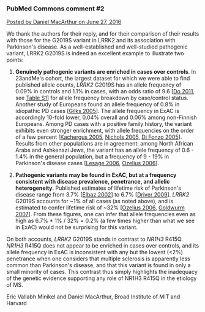 ### PubMed Commons comment #2

[Posted by Daniel MacArthur on June 27, 2016](http://www.ncbi.nlm.nih.gov/pubmed/27253448#cm27253448_16381)

We thank the authors for their reply, and for their comparison of their results with those for the G2019S variant in LRRK2 and its association with Parkinson's disease. As a well-established and well-studied pathogenic variant, LRRK2 G2019S is indeed an excellent example to illustrate two points:

1. **Genuinely pathogenic variants are enriched in cases over controls**. In 23andMe's cohort, the largest dataset for which we were able to find published allele counts, *LRRK2* G2019S has an allele frequency of 0.09% in controls and 1.1% in cases, with an odds ratio of 9.6 [[Do 2011], see [Table S1](http://www.ncbi.nlm.nih.gov/pmc/articles/PMC3121750/bin/pgen.1002141.s005.pdf)] for allele frequency breakdown by case/control status. Another study of Europeans found an allele frequency of 0.8% in idiopathic PD cases [[Gilks 2005]]. The allele frequency in ExAC is accordingly 10-fold lower, 0.04% overall and 0.06% among non-Finnish Europeans. Among PD cases with a positive family history, the variant exhibits even stronger enrichment, with allele frequencies on the order of a few percent [[Kachergus 2005], [Nichols 2005], [Di Fonzo 2005]]. Results from other populations are in agreement: among North African Arabs and Ashkenazi Jews, the variant has an allele frequency of 0.6 - 1.4% in the general population, but a frequency of 9 - 19% in Parkinson's disease cases [[Lesage 2006], [Ozelius 2006]]. 

2. **Pathogenic variants may be found in ExAC, but at a frequency consistent with disease prevalence, penetrance, and allelic heterogeneity**. Published estimates of lifetime risk of Parkinson's disease range from 3.7% [[Elbaz 2002]] to 6.7% [[Driver 2009]]. *LRRK2* G2019S accounts for ~1% of all cases (as noted above), and is estimated to confer lifetime risk of ~32% [[Ozelius 2006], [Goldwurm 2007]]. From these figures, one can infer that allele frequencies even as high as 6.7% * 1% / 32% = 0.2% (a few times higher than what we see in ExAC) would not be surprising for this variant.

On both accounts, *LRRK2* G2019S stands in contrast to *NR1H3* R415Q. *NR1H3* R415Q does not appear to be enriched in cases over controls, and its allele frequency in ExAC is inconsistent with any but the lowest (<2%) penetrance when one considers that multiple sclerosis is apparently less common than Parkinson's disease, and that this variant is found in only a small minority of cases. This contrast thus simply highlights the inadequacy of the genetic evidence supporting any role of NR1H3 R415Q in the etiology of MS.

Eric Vallabh Minikel and Daniel MacArthur, Broad Institute of MIT and Harvard


[Wang 2016]: http://www.ncbi.nlm.nih.gov/pubmed/27253448 "Wang Z, Sadovnick AD, Traboulsee AL, Ross JP, Bernales CQ, Encarnacion M, Yee  IM, de Lemos M, Greenwood T, Lee JD, Wright G, Ross CJ, Zhang S, Song W, Vilariño-Güell C. Nuclear Receptor NR1H3 in Familial Multiple Sclerosis. Neuron.  2016 Jun 1;90(5):948-54. doi: 10.1016/j.neuron.2016.04.039. PubMed PMID: 27253448."

[Richards 2015]: http://www.ncbi.nlm.nih.gov/pubmed/25741868/ "Richards S, Aziz N, Bale S, Bick D, Das S, Gastier-Foster J, Grody WW, Hegde M, Lyon E, Spector E, Voelkerding K, Rehm HL; ACMG Laboratory Quality Assurance Committee. Standards and guidelines for the interpretation of sequence variants:  a joint consensus recommendation of the American College of Medical Genetics and  Genomics and the Association for Molecular Pathology. Genet Med. 2015 May;17(5):405-24. doi: 10.1038/gim.2015.30. Epub 2015 Mar 5. PubMed PMID: 25741868; PubMed Central PMCID: PMC4544753."

[MacArthur 2014]: http://www.ncbi.nlm.nih.gov/pubmed/24759409 "MacArthur DG, Manolio TA, Dimmock DP, Rehm HL, Shendure J, Abecasis GR, Adams  DR, Altman RB, Antonarakis SE, Ashley EA, Barrett JC, Biesecker LG, Conrad DF, Cooper GM, Cox NJ, Daly MJ, Gerstein MB, Goldstein DB, Hirschhorn JN, Leal SM, Pennacchio LA, Stamatoyannopoulos JA, Sunyaev SR, Valle D, Voight BF, Winckler W, Gunter C. Guidelines for investigating causality of sequence variants in human disease. Nature. 2014 Apr 24;508(7497):469-76. doi: 10.1038/nature13127. PubMed PMID: 24759409; PubMed Central PMCID: PMC4180223."

[Sadovnick 1998]: http://www.ncbi.nlm.nih.gov/pubmed/9706723 "Sadovnick AD, Risch NJ, Ebers GC. Canadian collaborative project on genetic susceptibility to MS, phase 2: rationale and method. Canadian Collaborative Study Group. Can J Neurol Sci. 1998 Aug;25(3):216-21. PubMed PMID: 9706723."

[Traboulsee 2014]: http://www.ncbi.nlm.nih.gov/pubmed/24770783 "Traboulsee AL, Bernales CQ, Ross JP, Lee JD, Sadovnick AD, Vilariño-Güell C. Genetic variants in IL2RA and IL7R affect multiple sclerosis disease risk and progression. Neurogenetics. 2014 Aug;15(3):165-9. doi: 10.1007/s10048-014-0403-3. Epub 2014 Apr 26. PubMed PMID: 24770783."

[Kirov 2014]: http://www.ncbi.nlm.nih.gov/pubmed/23992924 "Kirov G, Rees E, Walters JT, Escott-Price V, Georgieva L, Richards AL, Chambert KD, Davies G, Legge SE, Moran JL, McCarroll SA, O'Donovan MC, Owen MJ. The penetrance of copy number variations for schizophrenia and developmental delay. Biol Psychiatry. 2014 Mar 1;75(5):378-85. doi: 10.1016/j.biopsych.2013.07.022. Epub 2013 Aug 28. PubMed PMID: 23992924; PubMed Central PMCID: PMC4229045."

[Minikel 2016]: http://www.ncbi.nlm.nih.gov/pubmed/26791950 "Minikel EV, Vallabh SM, Lek M, Estrada K, Samocha KE, Sathirapongsasuti JF, McLean CY, Tung JY, Yu LP, Gambetti P, Blevins J, Zhang S, Cohen Y, Chen W, Yamada M, Hamaguchi T, Sanjo N, Mizusawa H, Nakamura Y, Kitamoto T, Collins SJ, Boyd A, Will RG, Knight R, Ponto C, Zerr I, Kraus TF, Eigenbrod S, Giese A, Calero M, de Pedro-Cuesta J, Haïk S, Laplanche JL, Bouaziz-Amar E, Brandel JP, Capellari S, Parchi P, Poleggi A, Ladogana A, O'Donnell-Luria AH, Karczewski KJ,  Marshall JL, Boehnke M, Laakso M, Mohlke KL, Kähler A, Chambert K, McCarroll S, Sullivan PF, Hultman CM, Purcell SM, Sklar P, van der Lee SJ, Rozemuller A, Jansen C, Hofman A, Kraaij R, van Rooij JG, Ikram MA, Uitterlinden AG, van Duijn  CM; Exome Aggregation Consortium (ExAC), Daly MJ, MacArthur DG. Quantifying prion disease penetrance using large population control cohorts. Sci Transl Med. 2016 Jan 20;8(322):322ra9. doi: 10.1126/scitranslmed.aad5169. PubMed PMID: 26791950; PubMed Central PMCID: PMC4774245."

[Alonso & Hernan 2008]: http://www.ncbi.nlm.nih.gov/pubmed/18606967 "Alonso A, Hernán MA. Temporal trends in the incidence of multiple sclerosis: a systematic review. Neurology. 2008 Jul 8;71(2):129-35. doi: 10.1212/01.wnl.0000316802.35974.34. Review. PubMed PMID: 18606967; PubMed Central PMCID: PMC4109189."

[Do 2011]: http://www.ncbi.nlm.nih.gov/pubmed/21738487 "Do CB, Tung JY, Dorfman E, Kiefer AK, Drabant EM, Francke U, Mountain JL, Goldman SM, Tanner CM, Langston JW, Wojcicki A, Eriksson N. Web-based genome-wide association study identifies two novel loci and a substantial genetic component for Parkinson's disease. PLoS Genet. 2011 Jun;7(6):e1002141. doi: 10.1371/journal.pgen.1002141. Epub 2011 Jun 23. PubMed PMID: 21738487; PubMed Central PMCID: PMC3121750."

[Gilks 2005]: http://www.ncbi.nlm.nih.gov/pubmed/15680457 "Gilks WP, Abou-Sleiman PM, Gandhi S, Jain S, Singleton A, Lees AJ, Shaw K, Bhatia KP, Bonifati V, Quinn NP, Lynch J, Healy DG, Holton JL, Revesz T, Wood NW. A common LRRK2 mutation in idiopathic Parkinson's disease. Lancet. 2005 Jan 29-Feb 4;365(9457):415-6. PubMed PMID: 15680457."

[Kachergus 2005]: http://www.ncbi.nlm.nih.gov/pubmed/15726496 "Kachergus J, Mata IF, Hulihan M, Taylor JP, Lincoln S, Aasly J, Gibson JM, Ross OA, Lynch T, Wiley J, Payami H, Nutt J, Maraganore DM, Czyzewski K, Styczynska M, Wszolek ZK, Farrer MJ, Toft M. Identification of a novel LRRK2 mutation linked to autosomal dominant parkinsonism: evidence of a common founder  across European populations. Am J Hum Genet. 2005 Apr;76(4):672-80. Epub 2005 Feb 22. PubMed PMID: 15726496; PubMed Central PMCID: PMC1199304."

[Nichols 2005]: http://www.ncbi.nlm.nih.gov/pubmed/15680455 "Nichols WC, Pankratz N, Hernandez D, Paisán-Ruíz C, Jain S, Halter CA, Michaels VE, Reed T, Rudolph A, Shults CW, Singleton A, Foroud T; Parkinson Study Group-PROGENI investigators. Genetic screening for a single common LRRK2 mutation in familial Parkinson's disease. Lancet. 2005 Jan 29-Feb 4;365(9457):410-2. PubMed PMID: 15680455."

[Di Fonzo 2005]: http://www.ncbi.nlm.nih.gov/pubmed/15680456 "Di Fonzo A, Rohé CF, Ferreira J, Chien HF, Vacca L, Stocchi F, Guedes L, Fabrizio E, Manfredi M, Vanacore N, Goldwurm S, Breedveld G, Sampaio C, Meco G, Barbosa E, Oostra BA, Bonifati V; Italian Parkinson Genetics Network. A frequent  LRRK2 gene mutation associated with autosomal dominant Parkinson's disease. Lancet. 2005 Jan 29-Feb 4;365(9457):412-5. PubMed PMID: 15680456."

[Lesage 2006]: http://www.ncbi.nlm.nih.gov/pubmed/16436781 "Lesage S, Dürr A, Tazir M, Lohmann E, Leutenegger AL, Janin S, Pollak P, Brice A; French Parkinson's Disease Genetics Study Group. LRRK2 G2019S as a cause of Parkinson's disease in North African Arabs. N Engl J Med. 2006 Jan 26;354(4):422-3. PubMed PMID: 16436781."

[Ozelius 2006]: http://www.ncbi.nlm.nih.gov/pubmed/16436782 "Ozelius LJ, Senthil G, Saunders-Pullman R, Ohmann E, Deligtisch A, Tagliati M, Hunt AL, Klein C, Henick B, Hailpern SM, Lipton RB, Soto-Valencia J, Risch N, Bressman SB. LRRK2 G2019S as a cause of Parkinson's disease in Ashkenazi Jews. N  Engl J Med. 2006 Jan 26;354(4):424-5. PubMed PMID: 16436782."

[Elbaz 2002]: http://www.ncbi.nlm.nih.gov/pubmed/11781119 "Elbaz A, Bower JH, Maraganore DM, McDonnell SK, Peterson BJ, Ahlskog JE, Schaid DJ, Rocca WA. Risk tables for parkinsonism and Parkinson's disease. J Clin Epidemiol. 2002 Jan;55(1):25-31. PubMed PMID: 11781119."

[Driver 2009]: http://www.ncbi.nlm.nih.gov/pubmed/19188574/ "Driver JA, Logroscino G, Gaziano JM, Kurth T. Incidence and remaining lifetime risk of Parkinson disease in advanced age. Neurology. 2009 Feb 3;72(5):432-8. doi: 10.1212/01.wnl.0000341769.50075.bb. PubMed PMID: 19188574; PubMed Central PMCID: PMC2676726."

[Goldwurm 2007]: http://www.ncbi.nlm.nih.gov/pubmed/17215492 "Goldwurm S, Zini M, Mariani L, Tesei S, Miceli R, Sironi F, Clementi M, Bonifati V, Pezzoli G. Evaluation of LRRK2 G2019S penetrance: relevance for genetic counseling in Parkinson disease. Neurology. 2007 Apr 3;68(14):1141-3. Epub 2007 Jan 10. PubMed PMID: 17215492."

